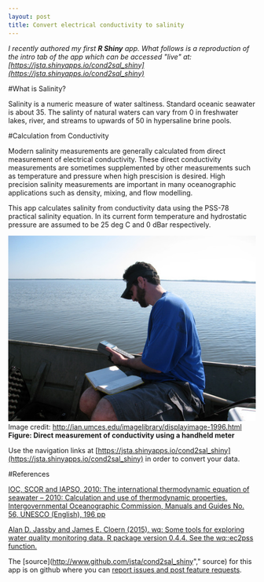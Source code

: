 ```yaml
---
layout: post
title: Convert electrical conductivity to salinity
---
```


*I recently authored my first **R Shiny** app. What follows is a reproduction of the intro tab of the app which can be accessed "live" at: [https://jsta.shinyapps.io/cond2sal_shiny](https://jsta.shinyapps.io/cond2sal_shiny)*

#What is Salinity?

Salinity is a numeric measure of water saltiness. Standard oceanic seawater is about 35. The salinty of natural waters can vary from 0 in freshwater lakes, river, and streams to upwards of 50 in hypersaline brine pools.

#Calculation from Conductivity

Modern salinity measurements are generally calculated from direct measurement of electrical conductivity. These direct conductivity measurements are sometimes supplemented by other measurements such as temperature and pressure when high prescision is desired. High precision salinity measurements are important in many oceanographic applications such as density, mixing, and flow modelling.

This app calculates salinity from conductivity data using the PSS-78 practical salinity equation. In its current form temperature and hydrostatic pressure are assumed to be 25 deg C and 0 dBar respectively.

![condmeaurement](/public/images/normal_iil_ian_bf_376.JPG)  
Image credit: http://ian.umces.edu/imagelibrary/displayimage-1996.html  
**Figure: Direct measurement of conductivity using a handheld meter**

Use the navigation links at [https://jsta.shinyapps.io/cond2sal_shiny](https://jsta.shinyapps.io/cond2sal_shiny) in order to convert your data.

#References

[IOC, SCOR and IAPSO, 2010: The international thermodynamic equation of seawater – 2010: Calculation and use of thermodynamic properties. Intergovernmental Oceanographic Commission, Manuals and Guides No. 56, UNESCO (English), 196 pp](http://www.teos-10.org/pubs/TEOS-10_Manual.pdf)

[Alan D. Jassby and James E. Cloern (2015). wq: Some tools for exploring water quality monitoring data. R package version 0.4.4. See the wq::ec2pss function.](http://cran.r-project.org/package=wq)

The [source](http://www.github.com/jsta/cond2sal_shiny"," source) for this app is on github where you can [report issues and post feature requests](https://github.com/jsta/cond2sal_shiny/issues).